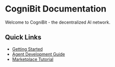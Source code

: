 # CogniBit Documentation

Welcome to CogniBit - the decentralized AI network.

## Quick Links

- [Getting Started](introduction)
- [Agent Development Guide](agent-network)
- [Marketplace Tutorial](marketplace)

